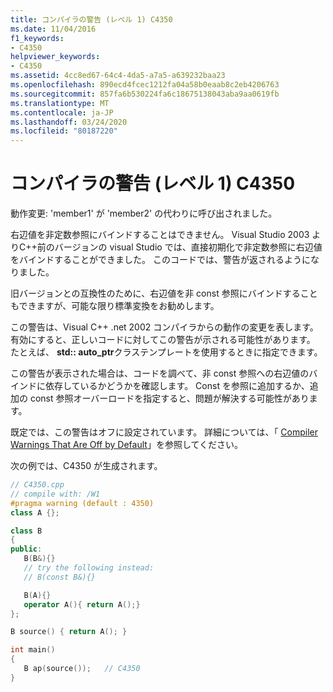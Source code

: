 ```yaml
---
title: コンパイラの警告 (レベル 1) C4350
ms.date: 11/04/2016
f1_keywords:
- C4350
helpviewer_keywords:
- C4350
ms.assetid: 4cc8ed67-64c4-4da5-a7a5-a639232baa23
ms.openlocfilehash: 890ecd4fcec1212fa04a58b0eaab8c2eb4206763
ms.sourcegitcommit: 857fa6b530224fa6c18675138043aba9aa0619fb
ms.translationtype: MT
ms.contentlocale: ja-JP
ms.lasthandoff: 03/24/2020
ms.locfileid: "80187220"
---
```

# <a name="compiler-warning-level-1-c4350"></a>コンパイラの警告 (レベル 1) C4350

動作変更: 'member1' が 'member2' の代わりに呼び出されました。

右辺値を非定数参照にバインドすることはできません。 Visual Studio 2003 よりC++前のバージョンの visual Studio では、直接初期化で非定数参照に右辺値をバインドすることができました。 このコードでは、警告が返されるようになりました。

旧バージョンとの互換性のために、右辺値を非 const 参照にバインドすることもできますが、可能な限り標準変換をお勧めします。

この警告は、Visual C++ .net 2002 コンパイラからの動作の変更を表します。 有効にすると、正しいコードに対してこの警告が示される可能性があります。 たとえば、 **std:: auto_ptr**クラステンプレートを使用するときに指定できます。

この警告が表示された場合は、コードを調べて、非 const 参照への右辺値のバインドに依存しているかどうかを確認します。 Const を参照に追加するか、追加の const 参照オーバーロードを指定すると、問題が解決する可能性があります。

既定では、この警告はオフに設定されています。 詳細については、「 [Compiler Warnings That Are Off by Default](../../preprocessor/compiler-warnings-that-are-off-by-default.md)」を参照してください。

次の例では、C4350 が生成されます。

```cpp
// C4350.cpp
// compile with: /W1
#pragma warning (default : 4350)
class A {};

class B
{
public:
   B(B&){}
   // try the following instead:
   // B(const B&){}

   B(A){}
   operator A(){ return A();}
};

B source() { return A(); }

int main()
{
   B ap(source());   // C4350
}
```

